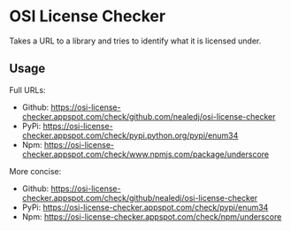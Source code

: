 # OSI License Checker

Takes a URL to a library and tries to identify what it is licensed under.

## Usage


Full URLs:

- Github: https://osi-license-checker.appspot.com/check/github.com/nealedj/osi-license-checker
- PyPi: https://osi-license-checker.appspot.com/check/pypi.python.org/pypi/enum34
- Npm: https://osi-license-checker.appspot.com/check/www.npmjs.com/package/underscore

More concise:

- Github: https://osi-license-checker.appspot.com/check/github/nealedj/osi-license-checker
- PyPi: https://osi-license-checker.appspot.com/check/pypi/enum34
- Npm: https://osi-license-checker.appspot.com/check/npm/underscore
